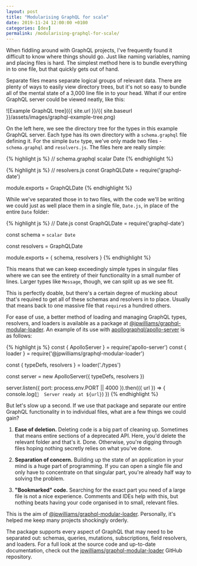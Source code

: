 ```yaml
---
layout: post
title: "Modularising GraphQL for scale"
date: 2019-11-24 12:00:00 +0100
categories: [dev]
permalink: /modularising-graphql-for-scale/
---
```

When fiddling around with GraphQL projects, I've frequently found it difficult to know where things should go. Just like naming variables, naming and placing files is hard. The simplest method here is to bundle everything in to one file, but that quickly gets out of hand.

Separate files means separate logical groups of relevant data. There are plenty of ways to easily view directory trees, but it's not so easy to bundle all of the mental state of a 3,000 line file in to your head. What if our entire GraphQL server could be viewed neatly, like this:

![Example GraphQL tree]({{ site.url }}/{{ site.baseurl }}/assets/images/graphql-example-tree.png)

On the left here, we see the directory tree for the types in this example GraphQL server. Each type has its own directory with a `schema.graphql` file defining it. For the simple `Date` type, we've only made two files - `schema.graphql` and `resolvers.js`. The files here are really simple:

{% highlight js %}
// schema.graphql
scalar Date
{% endhighlight %}

{% highlight js %}
// resolvers.js
const GraphQLDate = require('graphql-date')

module.exports = GraphQLDate
{% endhighlight %}

While we've separated those in to two files, with the code we'll be writing we could just as well place them in a single file, `Date.js`, in place of the entire `Date` folder:

{% highlight js %}
// Date.js
const GraphQLDate = require('graphql-date')

const schema = `
	scalar Date
`

const resolvers = GraphQLDate

module.exports = {
	schema,
	resolvers
}
{% endhighlight %}

This means that we can keep exceedingly simple types in singular files where we can see the entirety of their functionality in a small number of lines. Larger types like `Message`, though, we can split up as we see fit.

This is perfectly doable, but there's a certain degree of mucking about that's required to get all of these schemas and resolvers in to place. Usually that means back to one massive file that `require`s a hundred others.

For ease of use, a better method of loading and managing GraphQL types, resolvers, and loaders is available as a package at [@jpwilliams/graphql-modular-loader](https://www.npmjs.com/package/@jpwilliams/graphql-modular-loader). An example of its use with [apollographql/apollo-server](https://github.com/apollographql/apollo-server) is as follows:

{% highlight js %}
const { ApolloServer } = require('apollo-server')
const { loader } = require('@jpwilliams/graphql-modular-loader')

const { typeDefs, resolvers } = loader('./types')

const server = new ApolloServer({ typeDefs, resolvers })

server.listen({
	port: process.env.PORT || 4000
}).then(({ url }) => {
	console.log(`🚀	Server ready at ${url}`)
})
{% endhighlight %}

But let's slow up a second. If we use that package and separate our entire GraphQL functionality in to individual files, what are a few things we could gain?

1. **Ease of deletion.** Deleting code is a big part of cleaning up. Sometimes that means entire sections of a deprecated API. Here, you'd delete the relevant folder and that's it. Done. Otherwise, you're digging through files hoping nothing secretly relies on what you've done.

2. **Separation of concern.** Building up the state of an application in your mind is a huge part of programming. If you can open a single file and only have to concentrate on that singular part, you're already half way to solving the problem.

3. **"Bookmarked" code.** Searching for the exact part you need of a large file is not a nice experience. Comments and IDEs help with this, but nothing beats having your code organised in to small, relevant files.

This is the aim of [@jpwilliams/graphql-modular-loader](https://www.npmjs.com/package/@jpwilliams/graphql-modular-loader). Personally, it's helped me keep many projects shockingly orderly.

The package supports every aspect of GraphQL that may need to be separated out: schemas, queries, mutations, subscriptions, field resolvers, and loaders. For a full look at the source code and up-to-date documentation, check out the [jpwilliams/graphql-modular-loader](https://github.com/jpwilliams/graphql-modular-loader) GitHub repository.
